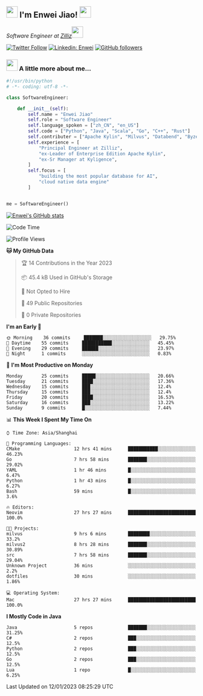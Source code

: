<h2><img src="https://emojis.slackmojis.com/emojis/images/1531849430/4246/blob-sunglasses.gif?1531849430" width="30"/> I'm  Enwei Jiao! <img src="https://media.giphy.com/media/juBt25nT1KGys/giphy.gif" width=30> </h2>
<!-- <img align='right' src="https://media.giphy.com/media/M9gbBd9nbDrOTu1Mqx/giphy.gif" width="230"> -->
<p><em>Software Engineer at <a href="https://zilliz.com/">Zilliz</a><img src="https://media.giphy.com/media/WUlplcMpOCEmTGBtBW/giphy.gif" width="30"></em></p>

[![Twitter Follow](https://img.shields.io/twitter/follow/misteranmol?label=Follow)](https://twitter.com/intent/follow?screen_name=EnweiJiao)
[![Linkedin: Enwei](https://img.shields.io/badge/-enwei-blue?style=&logo=Linkedin&logoColor=white&link=https://www.linkedin.com/in/enwei-jiao-41192a97)](https://www.linkedin.com/in/enwei-jiao-41192a97/)
[![GitHub followers](https://img.shields.io/github/followers/jiaoew1991?label=Follow&style=social)](https://github.com/jiaoew1991)


### <img src="https://media.giphy.com/media/VgCDAzcKvsR6OM0uWg/giphy.gif" width="30"> A little more about me...  

```python
#!/usr/bin/python
# -*- coding: utf-8 -*-

class SoftwareEngineer:

    def __init__(self):
        self.name = "Enwei Jiao"
        self.role = "Software Engineer"
        self.language_spoken = ["zh_CN", "en_US"]
        self.code = ["Python", "Java", "Scala", "Go", "C++", "Rust"]
        self.contributer = ["Apache Kylin", "Milvus", "Databend", "Byzer-Lang"]
        self.experience = [
            "Principal Engineer at Zilliz",
            "ex-Leader of Enterprise Edition Apache Kylin",
            "ex-Sr Manager at Kyligence",
        ]
        self.focus = [
            "building the most popular database for AI",
            "cloud native data engine"
        ]


me = SoftwareEngineer()
```

[![Enwei's GitHub stats](https://github-readme-stats.vercel.app/api?username=jiaoew1991&count_private=true&show_icons=true)](https://github.com/jiaoew1991/jiaoew1991)

<!-- [![Top Langs](https://github-readme-stats.vercel.app/api/top-langs/?username=jiaoew1991&layout=compact)](https://github.com/jiaoew1991/jiaoew1991) -->

<!--START_SECTION:waka-->
![Code Time](http://img.shields.io/badge/Code%20Time-432%20hrs%2025%20mins-blue)

![Profile Views](http://img.shields.io/badge/Profile%20Views-1-blue)

**🐱 My GitHub Data** 

> 🏆 14 Contributions in the Year 2023
 > 
> 📦 45.4 kB Used in GitHub's Storage 
 > 
> 🚫 Not Opted to Hire
 > 
> 📜 49 Public Repositories 
 > 
> 🔑 0 Private Repositories  
 > 
**I'm an Early 🐤** 

```text
🌞 Morning    36 commits     ███████░░░░░░░░░░░░░░░░░░   29.75% 
🌆 Daytime    55 commits     ███████████░░░░░░░░░░░░░░   45.45% 
🌃 Evening    29 commits     ██████░░░░░░░░░░░░░░░░░░░   23.97% 
🌙 Night      1 commits      ░░░░░░░░░░░░░░░░░░░░░░░░░   0.83%

```
📅 **I'm Most Productive on Monday** 

```text
Monday       25 commits     █████░░░░░░░░░░░░░░░░░░░░   20.66% 
Tuesday      21 commits     ████░░░░░░░░░░░░░░░░░░░░░   17.36% 
Wednesday    15 commits     ███░░░░░░░░░░░░░░░░░░░░░░   12.4% 
Thursday     15 commits     ███░░░░░░░░░░░░░░░░░░░░░░   12.4% 
Friday       20 commits     ████░░░░░░░░░░░░░░░░░░░░░   16.53% 
Saturday     16 commits     ███░░░░░░░░░░░░░░░░░░░░░░   13.22% 
Sunday       9 commits      █░░░░░░░░░░░░░░░░░░░░░░░░   7.44%

```


📊 **This Week I Spent My Time On** 

```text
⌚︎ Time Zone: Asia/Shanghai

💬 Programming Languages: 
CMake                    12 hrs 41 mins      ███████████░░░░░░░░░░░░░░   46.23% 
Go                       7 hrs 58 mins       ███████░░░░░░░░░░░░░░░░░░   29.02% 
YAML                     1 hr 46 mins        █░░░░░░░░░░░░░░░░░░░░░░░░   6.47% 
Python                   1 hr 43 mins        █░░░░░░░░░░░░░░░░░░░░░░░░   6.27% 
Bash                     59 mins             █░░░░░░░░░░░░░░░░░░░░░░░░   3.6%

🔥 Editors: 
Neovim                   27 hrs 27 mins      █████████████████████████   100.0%

🐱‍💻 Projects: 
milvus                   9 hrs 6 mins        ████████░░░░░░░░░░░░░░░░░   33.2% 
milvus2                  8 hrs 28 mins       ███████░░░░░░░░░░░░░░░░░░   30.89% 
src                      7 hrs 58 mins       ███████░░░░░░░░░░░░░░░░░░   29.04% 
Unknown Project          36 mins             ░░░░░░░░░░░░░░░░░░░░░░░░░   2.2% 
dotfiles                 30 mins             ░░░░░░░░░░░░░░░░░░░░░░░░░   1.86%

💻 Operating System: 
Mac                      27 hrs 27 mins      █████████████████████████   100.0%

```

**I Mostly Code in Java** 

```text
Java                     5 repos             ███████░░░░░░░░░░░░░░░░░░   31.25% 
C#                       2 repos             ███░░░░░░░░░░░░░░░░░░░░░░   12.5% 
Python                   2 repos             ███░░░░░░░░░░░░░░░░░░░░░░   12.5% 
Go                       2 repos             ███░░░░░░░░░░░░░░░░░░░░░░   12.5% 
Lua                      1 repo              █░░░░░░░░░░░░░░░░░░░░░░░░   6.25%

```



 Last Updated on 12/01/2023 08:25:29 UTC
<!--END_SECTION:waka-->
